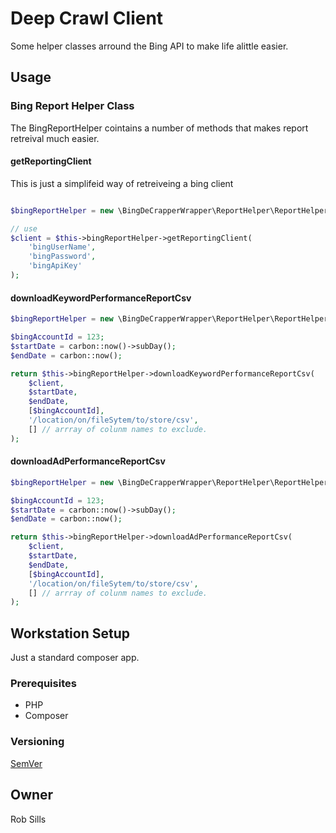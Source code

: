 # Deep Crawl Client

Some helper classes arround the Bing API to make life alittle easier.

## Usage

### Bing Report Helper Class
The BingReportHelper cointains a number of methods that makes report retreival much easier.

#### getReportingClient
This is just a simplifeid way of retreiveing a bing client

```php

$bingReportHelper = new \BingDeCrapperWrapper\ReportHelper\ReportHelper();

// use
$client = $this->bingReportHelper->getReportingClient(
    'bingUserName',
    'bingPassword',
    'bingApiKey'
);
```

#### downloadKeywordPerformanceReportCsv
```php
$bingReportHelper = new \BingDeCrapperWrapper\ReportHelper\ReportHelper();

$bingAccountId = 123;
$startDate = carbon::now()->subDay();
$endDate = carbon::now();

return $this->bingReportHelper->downloadKeywordPerformanceReportCsv(
	$client,
	$startDate,
	$endDate,
	[$bingAccountId],
	'/location/on/fileSytem/to/store/csv',
	[] // arrray of colunm names to exclude.
);
```

#### downloadAdPerformanceReportCsv
```php
$bingReportHelper = new \BingDeCrapperWrapper\ReportHelper\ReportHelper();

$bingAccountId = 123;
$startDate = carbon::now()->subDay();
$endDate = carbon::now();

return $this->bingReportHelper->downloadAdPerformanceReportCsv(
	$client,
	$startDate,
	$endDate,
	[$bingAccountId],
	'/location/on/fileSytem/to/store/csv',
	[] // arrray of colunm names to exclude.
);
```
## Workstation Setup

Just a standard composer app.

### Prerequisites

- PHP
- Composer

### Versioning

[SemVer](http://semver.org/)

## Owner

Rob Sills